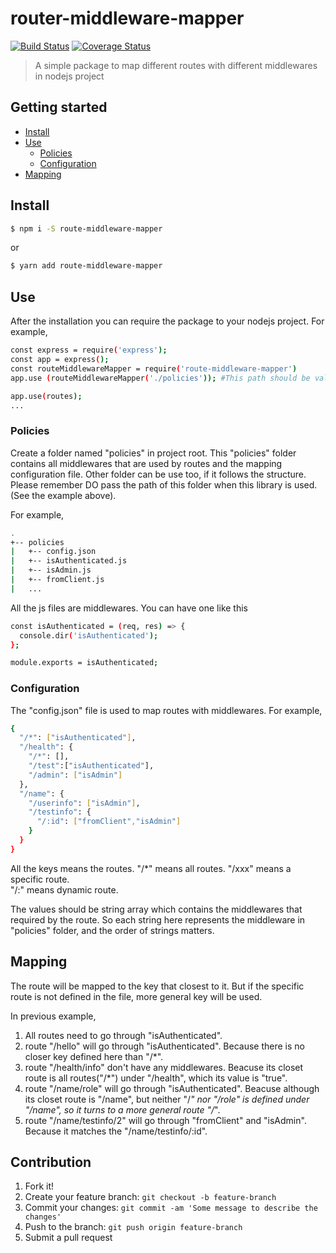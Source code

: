 # router-middleware-mapper
[![Build Status](https://travis-ci.com/iriswang233/route-middleware-mapper.svg?branch=master)](https://travis-ci.org/iriswang233/route-middleware-mapper) [![Coverage Status](https://coveralls.io/repos/github/iriswang233/route-middleware-mapper/badge.svg?branch=master)](https://coveralls.io/github/iriswang233/route-middleware-mapper?branch=master)

> A simple package to map different routes with different middlewares in nodejs project

## Getting started

- [Install](#install)
- [Use](#use)
  - [Policies](#policies)
  - [Configuration](#configuration)
- [Mapping](#mapping)

## Install

```sh
$ npm i -S route-middleware-mapper
```

or

```sh
$ yarn add route-middleware-mapper
```

## Use
After the installation you can require the package to your nodejs project.
For example,
```sh
const express = require('express');
const app = express();
const routeMiddlewareMapper = require('route-middleware-mapper')
app.use (routeMiddlewareMapper('./policies')); #This path should be valid and contains a config.json and some middleware js files.

app.use(routes);
...

```

### Policies
Create a folder named "policies" in project root.
This "policies" folder contains all middlewares that are used by routes and the mapping configuration file.
Other folder can be use too, if it follows the structure.
Please remember DO pass the path of this folder when this library is used.(See the example above).

For example,
```sh
.
+-- policies
|   +-- config.json
|   +-- isAuthenticated.js
|   +-- isAdmin.js
|   +-- fromClient.js
|   ...
```

All the js files are middlewares. You can have one like this

```sh
const isAuthenticated = (req, res) => {
  console.dir('isAuthenticated');
};

module.exports = isAuthenticated;
```

### Configuration
The "config.json" file is used to map routes with middlewares.
For example,
```sh
{
  "/*": ["isAuthenticated"],
  "/health": {
    "/*": [],
    "/test":["isAuthenticated"],
    "/admin": ["isAdmin"]
  },
  "/name": {
    "/userinfo": ["isAdmin"],
    "/testinfo": {
      "/:id": ["fromClient","isAdmin"]
    }
  }
}
```
All the keys means the routes.
  "/*" means all routes.
  "/xxx" means a specific route.  
  "/:" means dynamic route.

The values should be string array which contains the middlewares that required by the route. So each string here represents the middleware in "policies" folder, and the order of strings matters.

## Mapping

The route will be mapped to the key that closest to it. But if the specific route is not defined in the file, more general key will be used.

In previous example, 
  1) All routes need to go through "isAuthenticated". 
  2) route "/hello" will go through "isAuthenticated". Because there is no closer key defined here than "/*".
  3) route "/health/info" don't have any middlewares. Beacuse its closet route is all routes("/*") under "/health", which its value is "true".
  4) route "/name/role" will go through "isAuthenticated". Beacuse although its closet route is "/name", but neither "/*" nor "/role" is defined under "/name", so it turns to a more general route "/*".
  5) route "/name/testinfo/2" will go through "fromClient" and "isAdmin". Because it matches the "/name/testinfo/:id".


## Contribution

1. Fork it!
2. Create your feature branch: `git checkout -b feature-branch`
3. Commit your changes: `git commit -am 'Some message to describe the changes'`
4. Push to the branch: `git push origin feature-branch`
5. Submit a pull request
